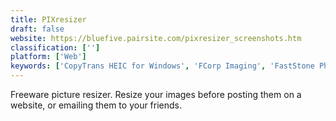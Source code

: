 ```yaml
---
title: PIXresizer
draft: false 
website: https://bluefive.pairsite.com/pixresizer_screenshots.htm
classification: ['']
platform: ['Web']
keywords: ['CopyTrans HEIC for Windows', 'FCorp Imaging', 'FastStone Photo Resizer', 'Free SWF to Video Converter', 'Gickr', 'ImageOptim', 'JPEGmini', 'Light Image Resizer', 'Organize My Files', 'PhotoBulk Lite', 'Photozoom Pro', 'Reshade', 'Send Reduced', 'XnConvert', 'waifu2x']
---
```

Freeware picture resizer. Resize your images before posting them on a website, or emailing them to your friends.